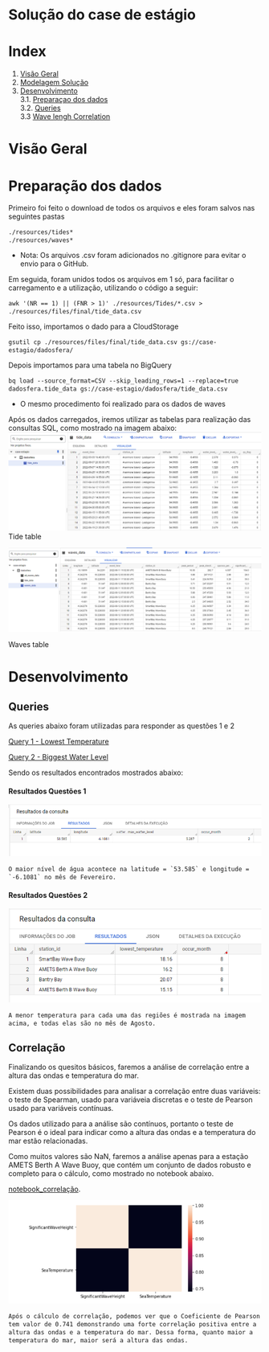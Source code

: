 # **Solução do case de estágio** 


# Index
 1. [Visão Geral](#visao-geral)
 2. [Modelagem Solução](#modelagem-solucao) 
 3. [Desenvolvimento](#desenvolvimento)<br>
 3.1. [Preparaçao dos dados](#preparacao)<br>
 3.2. [Queries](#queries)<br>
 3.3  [Wave lengh Correlation](#correlation)


 <h1 id="visao-geral">Visão Geral</h1>

 <h1 id="preparacao-dados">Preparação dos dados</h1>

 Primeiro foi feito o download de todos os arquivos e eles foram salvos nas seguintes pastas
 ```
 ./resources/tides*
 ./resources/waves*
```
* Nota: Os arquivos .csv foram adicionados no .gitignore para evitar o envio para o GitHub.


Em seguida, foram unidos todos os arquivos em 1 só, para facilitar o carregamento e a utilização, utilizando o código a seguir:

```
awk '(NR == 1) || (FNR > 1)' ./resources/Tides/*.csv > ./resources/files/final/tide_data.csv
```

Feito isso, importamos o dado para a CloudStorage
```
gsutil cp ./resources/files/final/tide_data.csv gs://case-estagio/dadosfera/
```
Depois importamos para uma tabela no BigQuery

```
bq load --source_format=CSV --skip_leading_rows=1 --replace=true dadosfera.tide_data gs://case-estagio/dadosfera/tide_data.csv
```
* O mesmo procedimento foi realizado para os dados de waves

Após os dados carregados, iremos utilizar as tabelas para realização das consultas SQL, como mostrado na imagem abaixo:
![](Images/tide_data.png)
Tide table

![](Images/waves_data.png)

Waves table

 <h1 id="desenvolvimento">Desenvolvimento</h1>
 

 <h2 id="queries">Queries</h2>
 As queries abaixo foram utilizadas para responder as questões 1 e 2

<a href="queries/lowest_temperature_per_bouys.sql">Query 1 - Lowest Temperature</a>

[Query 2 - Biggest Water Level](queries/lat_long_biggest_water_level.sql)


Sendo os resultados encontrados mostrados abaixo:
 <h4 id="resultados-1">Resultados Questões 1</h4>

![](Images/query_biggest_water_level.png)

```
O maior nível de água acontece na latitude = `53.585` e longitude = `-6.1081` no mês de Fevereiro.
```
 
  <h4 id="resultados-2">Resultados Questões 2</h4>

<img src="Images/query_lowest_temperature.png" alt="">

```
A menor temperatura para cada uma das regiões é mostrada na imagem acima, e todas elas são no mês de Agosto.
```

 
 <h2 id="correlation">Correlação</h2>

 Finalizando os quesitos básicos, faremos a análise de correlação entre a altura das ondas e temperatura do mar. 
 
 
 Existem duas possibilidades para analisar a correlação entre duas variáveis: o teste de Spearman, usado para variáveia discretas e o teste de Pearson usado para variáveis contínuas. 

 Os dados utilizado para a análise são contínuos, portanto o teste de Pearson é o ideal para indicar como a altura das ondas e a temperatura do mar estão relacionadas.
 
 Como muitos valores são NaN, faremos a análise apenas para a estação AMETS Berth A Wave Buoy, que contém um conjunto de dados robusto e completo para o cálculo, como mostrado no notebook abaixo.

 



[notebook_correlação](notebooks/case_dadosfera.ipynb).

![](Images/correlation.png)
```
Após o cálculo de correlação, podemos ver que o Coeficiente de Pearson tem valor de 0.741 demonstrando uma forte correlação positiva entre a altura das ondas e a temperatura do mar. Dessa forma, quanto maior a temperatura do mar, maior será a altura das ondas.
```